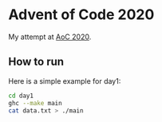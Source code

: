 # Advent of Code 2020
My attempt at [AoC 2020](https://adventofcode.com/2020).

## How to run
Here is a simple example for day1:
```bash
cd day1
ghc --make main
cat data.txt > ./main
```